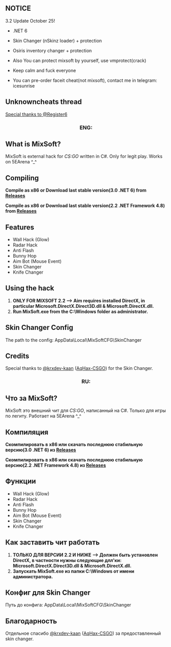 ## NOTICE
3.2 Update October 25!

- .NET 6 
- Skin Changer (nSkinz loader) + protection 
- Osiris inventory changer + protection 
- Also You can protect mixsoft by yourself, use vmprotect(crack)
- Keep calm and fuck everyone

- You can pre-order faceit cheat(not mixsoft), contact me in telegram: icesunrise
## Unknowncheats thread
[Special thanks to @Register6](https://www.unknowncheats.me/forum/counterstrike-global-offensive/484530-favorite-external-legit-cheat.html#post3337328)

<h3 align="center">ENG:</h3>

## What is MixSoft?

MixSoft is external hack for *CS:GO* written in C#. Only for legit play. Works on 5EArena ^_^


## Compiling

**Compile as x86 or Download last stable version(3.0 .NET 6) from [Releases](https://github.com/EugeneSunrise/MixSoft/releases/download/3.1/MixSoft3.1.rar)**

**Compile as x86 or Download last stable version(2.2 .NET Framework 4.8) from [Releases](https://github.com/EugeneSunrise/MixSoft/releases/download/2.2/MixSoft.2.2.Final.rar)**


## Features

- Wall Hack (Glow)
- Radar Hack
- Anti Flash
- Bunny Hop
- Aim Bot (Mouse Event)
- Skin Changer
- Knife Changer


## Using the hack

1. **ONLY FOR MIXSOFT 2.2 --> Aim requires installed DirectX, in particular Microsoft.DirectX.Direct3D.dll & Microsoft.DirectX.dll.**
2. **Run MixSoft.exe from the C:\Windows folder as administrator.**


## Skin Changer Config

The path to the config: AppData\Local\MixSoftCFG\SkinChanger


## Credits
Special thanks to [@krxdev-kaan](https://github.com/krxdev-kaan) ([AqHax-CSGO](https://github.com/krxdev-kaan/AqHax-CSGO)) for the Skin Changer.


<h3 align="center">RU:</h3>

## Что за MixSoft? 

MixSoft это внешний чит для *CS:GO*, написанный на C#. Только для игры по легиту. Работает на 5EArena ^_^


## Компиляция

**Скомпилировать в x86 или скачать последнюю стабильную версию(3.0 .NET 6) из [Releases](https://github.com/EugeneSunrise/MixSoft/releases/download/3.1/MixSoft3.1.rar)**

**Скомпилировать в x86 или скачать последнюю стабильную версию(2.2 .NET Framework 4.8) из [Releases](https://github.com/EugeneSunrise/MixSoft/releases/download/2.2/MixSoft.2.2.Final.rar)**


## Функции

- Wall Hack (Glow)
- Radar Hack
- Anti Flash
- Bunny Hop
- Aim Bot (Mouse Event)
- Skin Changer
- Knife Changer


## Как заставить чит работать

1. **ТОЛЬКО ДЛЯ ВЕРСИИ 2.2 И НИЖЕ --> Должен быть установлен DirectX, в частности нужны следующие длл'ки: Microsoft.DirectX.Direct3D.dll & Microsoft.DirectX.dll.**
2. **Запускать MixSoft.exe из папки C:\Windows от имени администратора.**


## Конфиг для Skin Changer

Путь до конфига: AppData\Local\MixSoftCFG\SkinChanger


## Благодарность
Отдельное спасибо [@krxdev-kaan](https://github.com/krxdev-kaan) ([AqHax-CSGO](https://github.com/krxdev-kaan/AqHax-CSGO)) за предоставленный skin changer.
